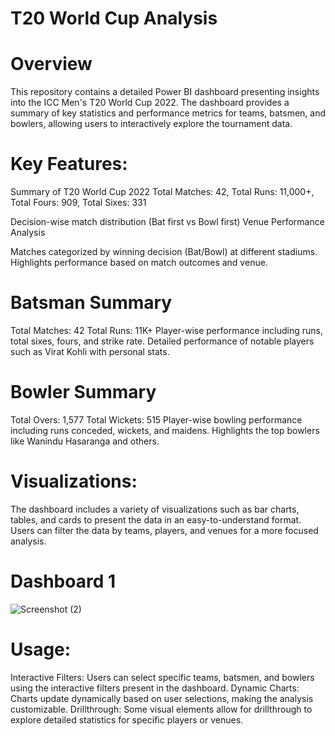 # T20 World Cup Analysis 
# Overview
This repository contains a detailed Power BI dashboard presenting insights into the ICC Men's T20 World Cup 2022. The dashboard provides a summary of key statistics and performance metrics for teams, batsmen, and bowlers, allowing users to interactively explore the tournament data.

# Key Features:
Summary of T20 World Cup 2022
Total Matches: 42,
Total Runs: 11,000+,
Total Fours: 909,
Total Sixes: 331

Decision-wise match distribution (Bat first vs Bowl first)
Venue Performance Analysis

Matches categorized by winning decision (Bat/Bowl) at different stadiums.
Highlights performance based on match outcomes and venue.
# Batsman Summary
Total Matches: 42
Total Runs: 11K+
Player-wise performance including runs, total sixes, fours, and strike rate.
Detailed performance of notable players such as Virat Kohli with personal stats.
# Bowler Summary
Total Overs: 1,577
Total Wickets: 515
Player-wise bowling performance including runs conceded, wickets, and maidens.
Highlights the top bowlers like Wanindu Hasaranga and others.

# Visualizations:
The dashboard includes a variety of visualizations such as bar charts, tables, and cards to present the data in an easy-to-understand format. Users can filter the data by teams, players, and venues for a more focused analysis.

# Dashboard 1 
![Screenshot (2)](https://github.com/user-attachments/assets/4281248c-c2c5-4b5e-bd65-56b160a58d87)

# Usage:
Interactive Filters: Users can select specific teams, batsmen, and bowlers using the interactive filters present in the dashboard.
Dynamic Charts: Charts update dynamically based on user selections, making the analysis customizable.
Drillthrough: Some visual elements allow for drillthrough to explore detailed statistics for specific players or venues.
